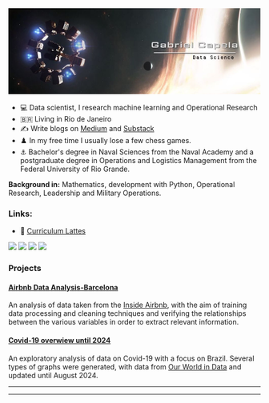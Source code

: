   <img src="interestelar_cover.jpg" >
</p>


- :computer: Data scientist, I research machine learning and Operational Research
- :brazil: Living in Rio de Janeiro
- :writing_hand: Write blogs on [Medium](https://medium.com/@gabrielcapela) and [Substack](https://gabrielcapela.substack.com/)
- :chess_pawn: In my free time I usually lose a few chess games.
- :anchor: Bachelor's degree in Naval Sciences from the Naval Academy and a postgraduate degree in Operations and Logistics Management from the Federal University of Rio Grande.

**Background in:** Mathematics, development with Python, Operational Research, Leadership and Military Operations.


### Links:

* :page_facing_up: [Curriculum Lattes](http://lattes.cnpq.br/9498483432817080)

[<img src="https://img.shields.io/badge/LinkedIn-0077B5?style=for-the-badge&logo=linkedin&logoColor=white"/>](https://www.linkedin.com/in/gabrielcapela)
[<img src="https://img.shields.io/badge/Medium-12100E?style=for-the-badge&logo=medium&logoColor=white" />](https://medium.com/@gabrielcapela)
[<img src="https://img.shields.io/badge/Substack-%23006f5c.svg?style=for-the-badge&logo=substack&logoColor=FF6719" />](https://gabrielcapela.substack.com/)
[<img src="https://img.shields.io/badge/Kaggle-20BEFF?style=for-the-badge&logo=Kaggle&logoColor=white" />](https://www.kaggle.com/gabrielcapela/)


### **Projects**

#### [Airbnb Data Analysis-Barcelona](https://github.com/gabrielcapela/Airbnb_Barcelona.git)
An analysis of data taken from the [Inside Airbnb](http://insideairbnb.com/get-the-data.html), with the aim of training data processing and cleaning techniques and verifying the relationships between the various variables in order to extract relevant information.

#### [ Covid-19 overwiew until 2024](https://github.com/gabrielcapela/Panorama_Covid-19.git)  
An exploratory analysis of data on Covid-19 with a focus on Brazil. Several types of graphs were generated, with data from [Our World in Data](https://ourworldindata.org) and updated until August 2024.

* **
---
